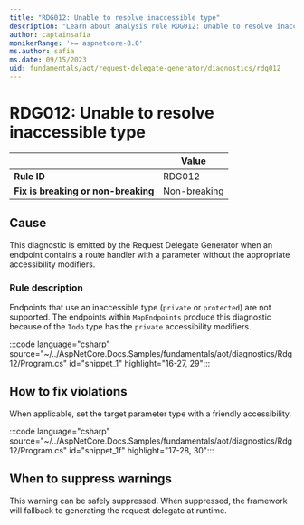 ```yaml
---
title: "RDG012: Unable to resolve inaccessible type"
description: "Learn about analysis rule RDG012: Unable to resolve inaccessible type"
author: captainsafia
monikerRange: '>= aspnetcore-8.0'
ms.author: safia
ms.date: 09/15/2023
uid: fundamentals/aot/request-delegate-generator/diagnostics/rdg012
---
```

# RDG012: Unable to resolve inaccessible type

<!-- UPDATE 9.0 Activate after release and INCLUDE is updated

[!INCLUDE[](~/includes/not-latest-version.md)]

-->

| | Value |
|-|-|
| **Rule ID** |RDG012|
| **Fix is breaking or non-breaking** |Non-breaking|

## Cause

This diagnostic is emitted by the Request Delegate Generator when an endpoint contains a route handler with a parameter without the appropriate accessibility modifiers.

### Rule description

Endpoints that use an inaccessible type (`private` or `protected`) are not supported. 
The endpoints within `MapEndpoints` produce this diagnostic because of the `Todo` type has the `private` accessibility modifiers.

:::code language="csharp" source="~/../AspNetCore.Docs.Samples/fundamentals/aot/diagnostics/Rdg12/Program.cs" id="snippet_1" highlight="16-27, 29":::


## How to fix violations

When applicable, set the target parameter type with a friendly accessibility.

:::code language="csharp" source="~/../AspNetCore.Docs.Samples/fundamentals/aot/diagnostics/Rdg12/Program.cs" id="snippet_1f" highlight="17-28, 30":::


## When to suppress warnings

This warning can be safely suppressed. When suppressed, the framework will fallback to generating the request delegate at runtime.
